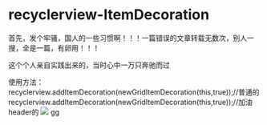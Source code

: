 # recyclerview-ItemDecoration
首先，发个牢骚，国人的一些习惯啊！！！一篇错误的文章转载无数次，别人一搜，全是一篇，有卵用！！！

这个个人亲自实践出来的，当时心中一万只奔驰而过


使用方法：
recyclerview.addItemDecoration(newGridItemDecoration(this,true));//普通的
recyclerview.addItemDecoration(newGridItemDecoration(this,true));//加油header的
![](http://upload-images.jianshu.io/upload_images/1126674-53d5d098be263f9f.png?imageMogr2/auto-orient/strip%7CimageView2/2/w/1240)
gg
